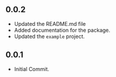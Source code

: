 ## 0.0.2

* Updated the README.md file
* Added documentation for the package.
* Updated the `example` project.

## 0.0.1

* Initial Commit.
